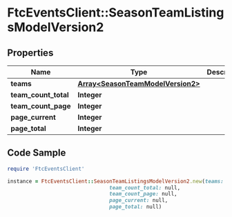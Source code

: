 # FtcEventsClient::SeasonTeamListingsModelVersion2

## Properties

Name | Type | Description | Notes
------------ | ------------- | ------------- | -------------
**teams** | [**Array&lt;SeasonTeamModelVersion2&gt;**](SeasonTeamModelVersion2.md) |  | [optional] 
**team_count_total** | **Integer** |  | [optional] 
**team_count_page** | **Integer** |  | [optional] 
**page_current** | **Integer** |  | [optional] 
**page_total** | **Integer** |  | [optional] 

## Code Sample

```ruby
require 'FtcEventsClient'

instance = FtcEventsClient::SeasonTeamListingsModelVersion2.new(teams: null,
                                 team_count_total: null,
                                 team_count_page: null,
                                 page_current: null,
                                 page_total: null)
```


